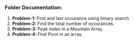 <h3>Folder Documentation: </h3>
<ol>
    <li><b>Problem-1: </b>First and last occurance using binary search</li>
    <li><b>Problem-2: </b>Find the total number of occurances.</li>
    <li><b>Problem-3: </b>Peak Index in a Mountain Array.</li>
    <li><b>Problem-4: </b>Find Pivot in an array.</li>
</ol>
